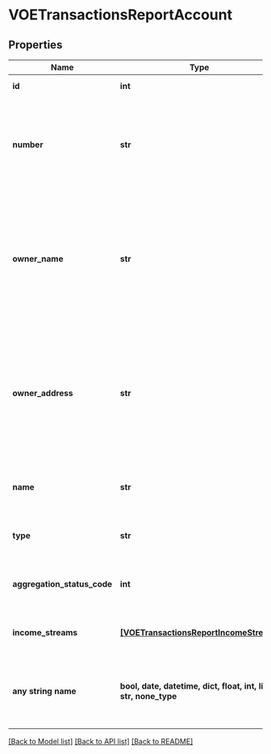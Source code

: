 # VOETransactionsReportAccount


## Properties
Name | Type | Description | Notes
------------ | ------------- | ------------- | -------------
**id** | **int** | The ID of the account | [optional] 
**number** | **str** | The account number from the institution (all digits except the last four are obfuscated) | [optional] 
**owner_name** | **str** | The name(s) of the account owner(s). This field is optional. If no owner information is available, this field will not appear in the report. | [optional] 
**owner_address** | **str** | The mailing address of the account owner(s). This field is optional. If no owner information is available, this field will not appear in the report. | [optional] 
**name** | **str** | The account name from the institution | [optional] 
**type** | **str** | One of the values from account types | [optional] 
**aggregation_status_code** | **int** | The status of the most recent aggregation attempt | [optional] 
**income_streams** | [**[VOETransactionsReportIncomeStream]**](VOETransactionsReportIncomeStream.md) | A list of income stream records | [optional] 
**any string name** | **bool, date, datetime, dict, float, int, list, str, none_type** | any string name can be used but the value must be the correct type | [optional]

[[Back to Model list]](../README.md#documentation-for-models) [[Back to API list]](../README.md#documentation-for-api-endpoints) [[Back to README]](../README.md)


